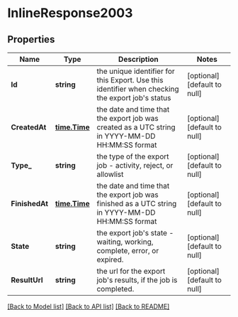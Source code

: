 # InlineResponse2003

## Properties
Name | Type | Description | Notes
------------ | ------------- | ------------- | -------------
**Id** | **string** | the unique identifier for this Export. Use this identifier when checking the export job&#39;s status | [optional] [default to null]
**CreatedAt** | [**time.Time**](time.Time.md) | the date and time that the export job was created as a UTC string in YYYY-MM-DD HH:MM:SS format | [optional] [default to null]
**Type_** | **string** | the type of the export job - activity, reject, or allowlist | [optional] [default to null]
**FinishedAt** | [**time.Time**](time.Time.md) | the date and time that the export job was finished as a UTC string in YYYY-MM-DD HH:MM:SS format | [optional] [default to null]
**State** | **string** | the export job&#39;s state - waiting, working, complete, error, or expired. | [optional] [default to null]
**ResultUrl** | **string** | the url for the export job&#39;s results, if the job is completed. | [optional] [default to null]

[[Back to Model list]](../README.md#documentation-for-models) [[Back to API list]](../README.md#documentation-for-api-endpoints) [[Back to README]](../README.md)


